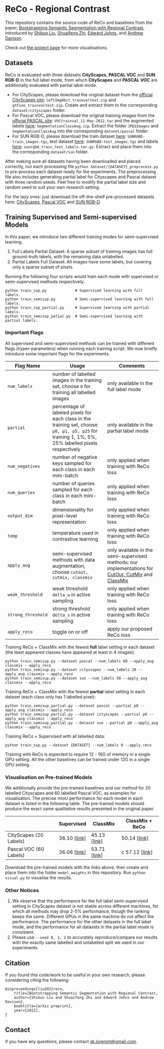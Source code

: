 # ReCo - Regional Contrast

This repository contains the source code of ReCo and baselines from the paper, [Bootstrapping Semantic Segmentation with Regional Contrast](https://shikun.io/assets/files/reco/reco.pdf), introduced by [Shikun Liu](https://shikun.io/), [Shuaifeng Zhi](https://shuaifengzhi.com/), [Edward Johns](https://www.robot-learning.uk/), and [Andrew Davison](https://www.doc.ic.ac.uk/~ajd/).

Check out [the project page](https://shikun.io/projects/regional-contrast) for more visualisations. 


## Datasets
ReCo is evaluated with three datasets **CityScapes**, **PASCAL VOC** and **SUN RGB-D** in the full label mode, from which **CityScapes** and **PASCAL VOC** are additionally evaluated with partial label mode. 

- For CityScapes, please download the original dataset from the [official CityScapes site](https://www.cityscapes-dataset.com/downloads/): `leftImg8bit_trainvaltest.zip` and `gtFine_trainvaltest.zip`. Create and extract them to the corresponding `dataset/cityscapes` folder.
- For Pascal VOC, please download the original training images from the [official PASCAL site](http://host.robots.ox.ac.uk/pascal/VOC/voc2012/VOCtrainval_11-May-2012.tar): `VOCtrainval_11-May-2012.tar` and the augmented labels [here](http://vllab1.ucmerced.edu/~whung/adv-semi-seg/SegmentationClassAug.zip): `SegmentationClassAug.zip`. Extract the folder `JPEGImages` and `SegmentationClassAug` into the corresponding `dataset/pascal` folder.
- For SUN RGB-D, please download the train dataset [here](http://www.doc.ic.ac.uk/~ahanda/SUNRGBD-train_images.tgz): `SUNRGBD-train_images.tgz`, test dataset [here](http://www.doc.ic.ac.uk/~ahanda/SUNRGBD-test_images.tgz): `SUNRGBD-test_images.tgz` and labels [here](https://github.com/ankurhanda/sunrgbd-meta-data/raw/master/sunrgbd_train_test_labels.tar.gz): `sunrgbd_train_test_labels.tar.gz`. Extract and place them into the corresponding `dataset/sun` folder. 

After making sure all datasets having been downloaded and placed correctly, run each processing file `python dataset/{DATASET}_preprocess.py` to pre-process each dataset ready for the experiments. The preprocessing file also includes generating partial label for Cityscapes and Pascal dataset with three random seeds. Feel free to modify the partial label size and random seed to suit your own research setting.

For the lazy ones: just download the off-the-shelf pre-processed datasets here: [CityScapes](https://www.dropbox.com/sh/1eeq4qi9g2n6la2/AAD4IK1oskNPUzfTuusMqfb7a?dl=0), [Pascal VOC](https://www.dropbox.com/sh/gaoqumpylcci3he/AABjenlsGet060yhGXVxobE4a?dl=0) and [SUN RGB-D](https://www.dropbox.com/sh/miq8361xxbricp5/AAD8E74uWKwELbHmhAyGshCfa?dl=0).

## Training Supervised and Semi-supervised Models
In this paper, we introduce two different training modes for semi-supervised learning.
1. Full Labels Partial Dataset: A sparse subset of training images has full ground-truth labels, with the remaining data unlabelled.
2. Partial Labels Full Dataset: All images have some labels, but covering only a sparse subset of pixels.

Running the following four scripts would train each mode with supervised or semi-supervised methods respectively:
```
python train_sup.py             # Supervised learning with full labels.
python train_semisup.py         # Semi-supervised learning with full labels.
python train_sup_partial.py     # Supervised learning with partial labels.
python train_semisup_patial.py  # Semi-supervised learning with partial labels.
```

### Important Flags
All supervised and semi-supervised methods can be trained with different flags (hyper-parameters) when running each training script. We now briefly introduce some important flags for the experiments.

| Flag Name        | Usage  |  Comments |
| ------------- |-------------| -----|
| `num_labels`     | number of labelled images in the training set, choose `0` for training all labelled images  | only available in the full label mode  |
| `partial`     |  percentage of labeled pixels for each class in the training set, choose `p0, p1, p5, p25` for training 1, 1%, 5%, 25% labelled pixels respectively  | only available in the partial label mode |
| `num_negatives` | number of negative keys sampled for each class in each mini-batch | only applied when training with ReCo loss|
| `num_queries` | number of queries sampled for each class in each mini-batch | only applied when training with ReCo loss|
| `output_dim` | dimensionality for pixel-level representation | only applied when training with ReCo loss|
| `temp` | temperature used in contrastive learning | only applied when training with ReCo loss|
| `apply_aug` | semi-supervised methods with data augmentation, choose `cutout, cutmix, classmix` | only available in the semi-supervised methods; our implementations for [CutOut, CutMix](https://arxiv.org/abs/1906.01916) and [ClassMix](https://arxiv.org/abs/2007.07936)|
| `weak_threshold` | weak threshold `delta_w` in active sampling | only applied when training with ReCo loss|
| `strong_threshold` | strong threshold `delta_s` in active sampling | only applied when training with ReCo loss|
| `apply_reco` | toggle on or off | apply our proposed ReCo loss|

Training ReCo + ClassMix with the fewest **full** label setting in each dataset (the least appeared classes have appeared at least in 4 images):
```
python train_semisup.py --dataset pascal --num_labels 60 --apply_aug classmix --apply_reco
python train_semisup.py --dataset cityscapes --num_labels 20 --apply_aug classmix --apply_reco
python train_semisup.py --dataset sun --num_labels 50 --apply_aug classmix --apply_reco
```

Training ReCo + ClassMix with the fewest **partial** label setting in each dataset (each class only has 1 labelled pixel):
```
python train_semisup_partial.py --dataset pascal --partial p0 --apply_aug classmix --apply_reco
python train_semisup_partial.py --dataset cityscapes --partial p0 --apply_aug classmix --apply_reco
python train_semisup_partial.py --dataset sun --partial p0 --apply_aug classmix --apply_reco
```

Training ReCo + Supervised with all labelled data:
```
python train_sup.py --dataset {DATASET} --num_labels 0 --apply_reco
```

Training with ReCo is expected to require 12 - 16G of memory in a single GPU setting. All the other baselines can be trained under 12G in a single GPU setting.

### Visualisation on Pre-trained Models
We additionally provide the pre-trained baselines and our method for 20 labelled Cityscapes and 60 labelled Pascal VOC, as examples for visualisation. The precise mIoU performance for each model in each dataset is listed in the following table. The pre-trained models should produce the exact same qualitative results presented in the original paper.  

 |  | Supervised        |  ClassMix  |  ClassMix + ReCo |
-------| ------------- |-------------| -----|
CityScapes (20 Labels) | 38.10 [[link]](https://www.dropbox.com/s/q6txvxnlhjzood0/cityscapes_label20_sup.pth?dl=0) | 45.13 [[link]](https://www.dropbox.com/s/eyrs1n9vifikfas/cityscapes_label20_semi_classmix.pth?dl=0) | 50.14 [[link]](https://www.dropbox.com/s/aa1lcsrxujo9t4v/cityscapes_label20_semi_classmix_reco.pth?dl=0) |
Pascal VOC (60 Labels) | 36.06 [[link]](https://www.dropbox.com/s/lhmlvea3kmqrfc7/pascal_label60_sup.pth?dl=0) | 53.71 [[link]](https://www.dropbox.com/s/v6nlbmg9apboc0c/pascal_label60_semi_classmix.pth?dl=0) | c 57.12 [[link]](https://www.dropbox.com/s/xsxawpix5mtpi69/pascal_label60_semi_classmix_reco.pth?dl=0) |

Download the pre-trained models with the links above, then create and place them into the folder `model_weights` in this repository. Run `python visual.py` to visualise the results.

### Other Notices
1. We observe that the performance for the full label semi-supervised setting in CityScapes dataset is not stable across different machines, for which all methods may drop 2-5% performance, though the ranking keeps the same. Different GPUs in the same machine do not affect the performance.  The performance for the other datasets in the full label mode, and the performance for all datasets in the partial label mode is consistent. 
2.  Please use `--seed 0, 1, 2` to accurately reproduce/compare our results with the exactly same labelled and unlabelled split we used in our experiments.

## Citation
If you found this code/work to be useful in your own research, please considering citing the following:
```
@inproceedings{liu2021reco,
    title={Bootstrapping Semantic Segmentation with Regional Contrast,
    author={Shikun Liu and Shuaifeng Zhi and Edward Johns and Andrew Davison},
    booktitle={arXiv preprint},
    year={2021},
}
```

## Contact
If you have any questions, please contact sk.lorenmt@gmail.com.




